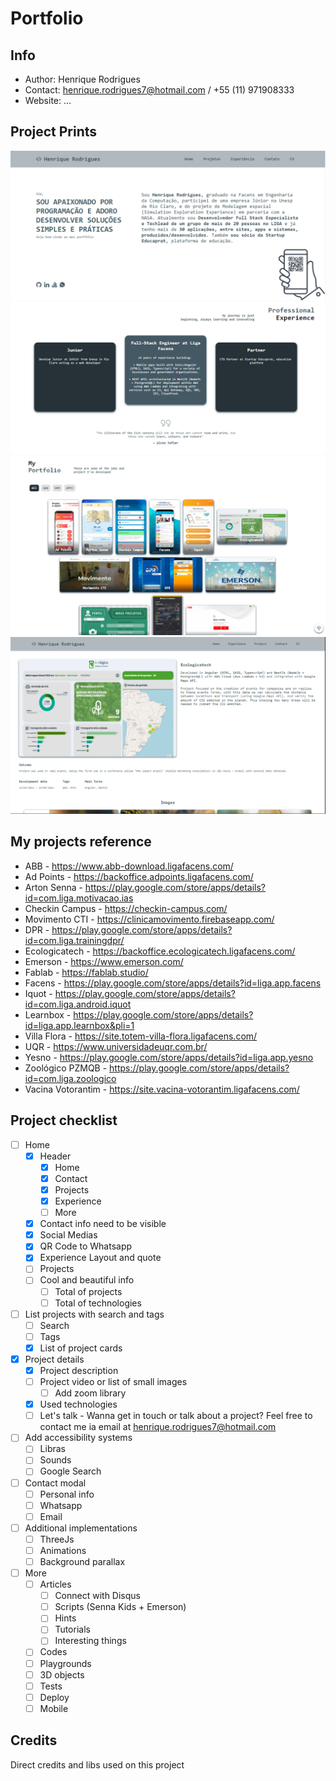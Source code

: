 # Portfolio

## Info
- Author: Henrique Rodrigues
- Contact: henrique.rodrigues7@hotmail.com / +55 (11) 971908333
- Website: ...

## Project Prints

![](src/assets/port1.PNG)
![](src/assets/port2.PNG)
![](src/assets/port3.PNG)
![](src/assets/port4.PNG)

## My projects reference

* ABB - https://www.abb-download.ligafacens.com/
* Ad Points - https://backoffice.adpoints.ligafacens.com/
* Arton Senna - https://play.google.com/store/apps/details?id=com.liga.motivacao.ias
* Checkin Campus - https://checkin-campus.com/
* Movimento CTI - https://clinicamovimento.firebaseapp.com/
* DPR - https://play.google.com/store/apps/details?id=com.liga.trainingdpr/
* Ecologicatech - https://backoffice.ecologicatech.ligafacens.com/
* Emerson - https://www.emerson.com/
* Fablab - https://fablab.studio/
* Facens - https://play.google.com/store/apps/details?id=liga.app.facens
* Iquot - https://play.google.com/store/apps/details?id=com.liga.android.iquot
* Learnbox - https://play.google.com/store/apps/details?id=liga.app.learnbox&pli=1
* Villa Flora - https://site.totem-villa-flora.ligafacens.com/
* UQR - https://www.universidadeuqr.com.br/
* Yesno - https://play.google.com/store/apps/details?id=liga.app.yesno
* Zoológico PZMQB - https://play.google.com/store/apps/details?id=com.liga.zoologico
* Vacina Votorantim - https://site.vacina-votorantim.ligafacens.com/

## Project checklist

- [ ] Home
    - [x] Header
        - [x] Home
        - [x] Contact
        - [x] Projects
        - [x] Experience
        - [ ] More
    - [x] Contact info need to be visible
    - [x] Social Medias
    - [x] QR Code to Whatsapp
    - [x] Experience Layout and quote
    - [ ] Projects
    - [ ] Cool and beautiful info
        - [ ] Total of projects
        - [ ] Total of technologies
- [ ] List projects with search and tags
    - [ ] Search
    - [ ] Tags
    - [x] List of project cards
- [x] Project details
    - [x] Project description
    - [ ] Project video or list of small images
        - [ ] Add zoom library 
    - [x] Used technologies
    - [ ] Let's talk - Wanna get in touch or talk about a project? Feel free to contact me ia email at henrique.rodrigues7@hotmail.com
- [ ] Add accessibility systems
    - [ ] Libras
    - [ ] Sounds
    - [ ] Google Search
- [ ] Contact modal
    - [ ] Personal info 
    - [ ] Whatsapp
    - [ ] Email
- [ ] Additional implementations
    - [ ] ThreeJs
    - [ ] Animations
    - [ ] Background parallax
- [ ] More
    - [ ] Articles
        - [ ] Connect with Disqus
        - [ ] Scripts (Senna Kids + Emerson)
        - [ ] Hints
        - [ ] Tutorials
        - [ ] Interesting things
    - [ ] Codes
    - [ ] Playgrounds
    - [ ] 3D objects
    - [ ] Tests
    - [ ] Deploy
    - [ ] Mobile

## Credits

Direct credits and libs used on this project


